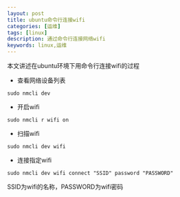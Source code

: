 ```yaml
---
layout: post
title: ubuntu命令行连接wifi
categories: [运维]
tags: [linux]
description: 通过命令行连接网络wifi
keywords: linux,运维
---
```


本文讲述在ubuntu环境下用命令行连接wifi的过程

- 查看网络设备列表
```shell
sudo nmcli dev
```
- 开启wifi
```shell
sudo nmcli r wifi on
```

- 扫描wifi
```shell
sudo nmcli dev wifi
```

- 连接指定wifi
```shell
sudo nmcli dev wifi connect "SSID" password "PASSWORD"
```
SSID为wifi的名称，PASSWORD为wifi密码
